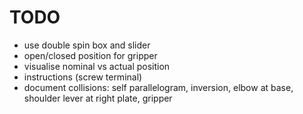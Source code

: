 # TODO

* use double spin box and slider
* open/closed position for gripper
* visualise nominal vs actual position
* instructions (screw terminal)
* document collisions: self parallelogram, inversion, elbow at base, shoulder lever at right plate, gripper
